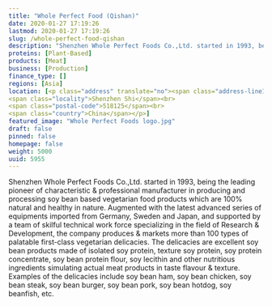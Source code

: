 ```yaml
---
title: "Whole Perfect Food (Qishan)"
date: 2020-01-27 17:19:26
lastmod: 2020-01-27 17:19:26
slug: /whole-perfect-food-qishan
description: "Shenzhen Whole Perfect Foods Co.,Ltd. started in 1993, being the leading pioneer of characteristic &amp; professional manufacturer in producing and processing soy bean based vegetarian food products which are 100% natural and healthy in nature. Augmented with the latest advanced series of equipments imported from Germany, Sweden and Japan, and supported by a team of skilful technical work force specializing in the field of Research &amp; Development, the company produces &amp; markets more than 100 types of palatable first-class vegetarian delicacies."
proteins: [Plant-Based]
products: [Meat]
business: [Production]
finance_type: []
regions: [Asia]
location: [<p class="address" translate="no"><span class="address-line1">Daiwangshan Gongye 1st Road</span><br>
<span class="locality">Shenzhen Shi</span><br>
<span class="postal-code">518125</span><br>
<span class="country">China</span></p>]
featured_image: "Whole Perfect Foods logo.jpg"
draft: false
pinned: false
homepage: false
weight: 5000
uuid: 5955
---
```

<p>Shenzhen Whole Perfect Foods Co.,Ltd. started in 1993, being the leading pioneer of characteristic &amp; professional manufacturer in producing and processing soy bean based vegetarian food products which are 100% natural and healthy in nature. Augmented with the latest advanced series of equipments imported from Germany, Sweden and Japan, and supported by a team of skilful technical work force specializing in the field of Research &amp; Development, the company produces &amp; markets more than 100 types of palatable first-class vegetarian delicacies. The delicacies are excellent soy bean products made of isolated soy protein, texture soy protein, soy protein concentrate, soy bean protein flour, soy lecithin and other nutritious ingredients simulating actual meat products in taste flavour &amp; texture. Examples of the delicacies include soy bean ham, soy bean chicken, soy bean steak, soy bean burger, soy bean pork, soy bean hotdog, soy beanfish, etc.</p>
